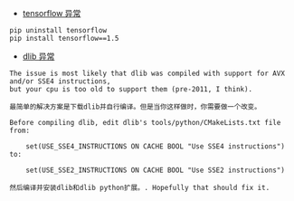 * [tensorflow 异常](https://blog.csdn.net/magic_spongebob/article/details/79590033)
```
pip uninstall tensorflow
pip install tensorflow==1.5
```

* [dlib 异常](https://github.com/ageitgey/face_recognition/issues/11#issuecomment-287398611)
```
The issue is most likely that dlib was compiled with support for AVX and/or SSE4 instructions, 
but your cpu is too old to support them (pre-2011, I think).

最简单的解决方案是下载dlib并自行编译。但是当你这样做时，你需要做一个改变。

Before compiling dlib, edit dlib's tools/python/CMakeLists.txt file from:

    set(USE_SSE4_INSTRUCTIONS ON CACHE BOOL "Use SSE4 instructions")
to:

    set(USE_SSE2_INSTRUCTIONS ON CACHE BOOL "Use SSE2 instructions")
    
然后编译并安装dlib和dlib python扩展。. Hopefully that should fix it.
```

